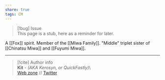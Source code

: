 ```yaml
---  
share: true  
tags: CM  
---  
```

> [!bug] Issue  
> This page is a stub, here as a reminder for later.  
  
A [[Fox]] spirit. Member of the [[Miwa Family]]. "Middle" triplet sister of [[Chinatsu Miwa]] and [[Fuyumi Miwa]].  
  
-----  
> [!cite] Author info  
> **Kit** - *(AKA Kerosyn, or QuickFastly)*\  
> [Web zone](https://kitabe.link) // [Twitter](https://twitter.com/Kerosyn_)